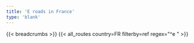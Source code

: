 ```yaml
---
title: 'E roads in France'
type: 'blank'
---
```


{{< breadcrumbs >}}
{{< all_routes country=FR filterby=ref regex="^e " >}}
